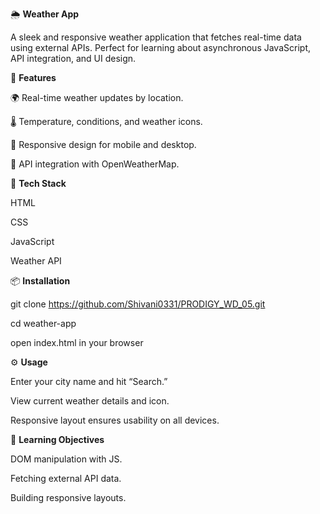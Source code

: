 🌦️ **Weather App**

A sleek and responsive weather application that fetches real-time data using external APIs. Perfect for learning about asynchronous JavaScript, API integration, and UI design.

🚀 **Features**

🌍 Real-time weather updates by location.

🌡️ Temperature, conditions, and weather icons.

📱 Responsive design for mobile and desktop.

🔄 API integration with OpenWeatherMap.

🧰 **Tech Stack**

HTML

CSS

JavaScript

Weather API

📦 **Installation**

git clone
https://github.com/Shivani0331/PRODIGY_WD_05.git

cd weather-app

open index.html in your browser

⚙️ **Usage**

Enter your city name and hit “Search.”

View current weather details and icon.

Responsive layout ensures usability on all devices.

🧠 **Learning Objectives**

DOM manipulation with JS.

Fetching external API data.

Building responsive layouts.
